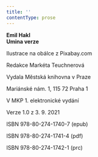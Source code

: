 ```yaml
---
title: ''
contentType: prose
---
```


**Emil Hakl  
Umina verze**

Ilustrace na obálce z Pixabay.com

  

Redakce Markéta Teuchnerová

Vydala Městská knihovna v Praze

  

Mariánské nám. 1, 115 72 Praha 1

V MKP 1. elektronické vydání

  

Verze 1.0 z 3. 9. 2021

ISBN 978-80-274-1740-7 (epub)

  

ISBN 978-80-274-1741-4 (pdf)

  

ISBN 978-80-274-1742-1 (prc)
